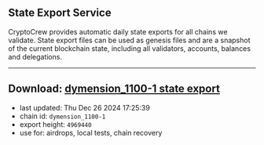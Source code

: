 ## State Export Service
CryptoCrew provides automatic daily state exports for all chains we validate. State export files can be used as genesis files and are a snapshot of the current blockchain state, including all validators, accounts, balances and delegations.

---
**Download: [dymension_1100-1 state export](https://dl-eu2.ccvalidators.com/SERVICE/dymension/dymension_1100-1_export_4969440.json)**
---

- last updated: Thu Dec 26 2024 17:25:39
- chain id: `dymension_1100-1`
- export height: `4969440`
- use for: airdrops, local tests, chain recovery
